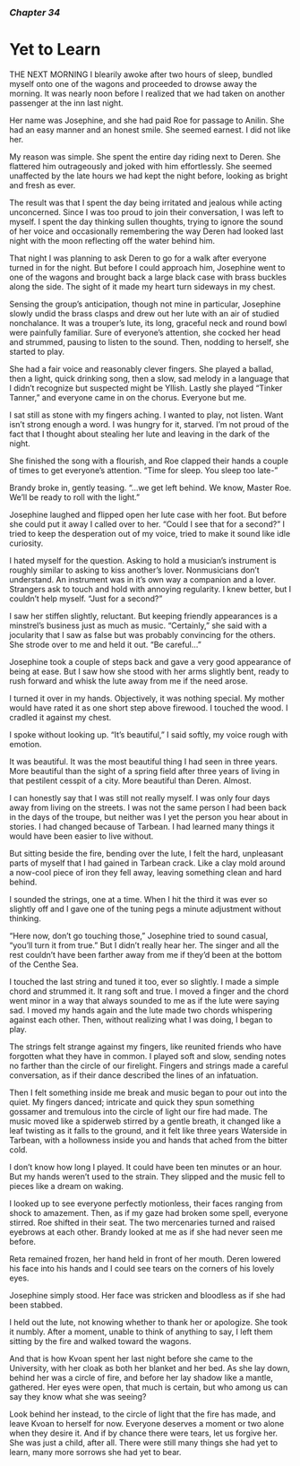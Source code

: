### *Chapter 34*

# Yet to Learn

THE NEXT MORNING I blearily awoke after two hours of sleep, bundled myself onto one of the wagons and proceeded to drowse away the morning. It was nearly noon before I realized that we had taken on another passenger at the inn last night.

Her name was Josephine, and she had paid Roe for passage to Anilin. She had an easy manner and an honest smile. She seemed earnest. I did not like her.

My reason was simple. She spent the entire day riding next to Deren. She flattered him outrageously and joked with him effortlessly. She seemed unaffected by the late hours we had kept the night before, looking as bright and fresh as ever.

The result was that I spent the day being irritated and jealous while acting unconcerned. Since I was too proud to join their conversation, I was left to myself. I spent the day thinking sullen thoughts, trying to ignore the sound of her voice and occasionally remembering the way Deren had looked last night with the moon reflecting off the water behind him.

That night I was planning to ask Deren to go for a walk after everyone turned in for the night. But before I could approach him, Josephine went to one of the wagons and brought back a large black case with brass buckles along the side. The sight of it made my heart turn sideways in my chest.

Sensing the group’s anticipation, though not mine in particular, Josephine slowly undid the brass clasps and drew out her lute with an air of studied nonchalance. It was a trouper’s lute, its long, graceful neck and round bowl were painfully familiar. Sure of everyone’s attention, she cocked her head and strummed, pausing to listen to the sound. Then, nodding to herself, she started to play.

She had a fair voice and reasonably clever fingers. She played a ballad, then a light, quick drinking song, then a slow, sad melody in a language that I didn’t recognize but suspected might be Yllish. Lastly she played “Tinker Tanner,” and everyone came in on the chorus. Everyone but me.

I sat still as stone with my fingers aching. I wanted to play, not listen. Want isn’t strong enough a word. I was hungry for it, starved. I’m not proud of the fact that I thought about stealing her lute and leaving in the dark of the night.

She finished the song with a flourish, and Roe clapped their hands a couple of times to get everyone’s attention. “Time for sleep. You sleep too late-”

Brandy broke in, gently teasing. “…we get left behind. We know, Master Roe. We’ll be ready to roll with the light.”

Josephine laughed and flipped open her lute case with her foot. But before she could put it away I called over to her. “Could I see that for a second?” I tried to keep the desperation out of my voice, tried to make it sound like idle curiosity.

I hated myself for the question. Asking to hold a musician’s instrument is roughly similar to asking to kiss another’s lover. Nonmusicians don’t understand. An instrument was in it’s own way a companion and a lover. Strangers ask to touch and hold with annoying regularity. I knew better, but I couldn’t help myself. “Just for a second?”

I saw her stiffen slightly, reluctant. But keeping friendly appearances is a minstrel’s business just as much as music. “Certainly,” she said with a jocularity that I saw as false but was probably convincing for the others. She strode over to me and held it out. “Be careful…”

Josephine took a couple of steps back and gave a very good appearance of being at ease. But I saw how she stood with her arms slightly bent, ready to rush forward and whisk the lute away from me if the need arose.

I turned it over in my hands. Objectively, it was nothing special. My mother would have rated it as one short step above firewood. I touched the wood. I cradled it against my chest.

I spoke without looking up. “It’s beautiful,” I said softly, my voice rough with emotion.

It was beautiful. It was the most beautiful thing I had seen in three years. More beautiful than the sight of a spring field after three years of living in that pestilent cesspit of a city. More beautiful than Deren. Almost.

I can honestly say that I was still not really myself. I was only four days away from living on the streets. I was not the same person I had been back in the days of the troupe, but neither was I yet the person you hear about in stories. I had changed because of Tarbean. I had learned many things it would have been easier to live without.

But sitting beside the fire, bending over the lute, I felt the hard, unpleasant parts of myself that I had gained in Tarbean crack. Like a clay mold around a now-cool piece of iron they fell away, leaving something clean and hard behind.

I sounded the strings, one at a time. When I hit the third it was ever so slightly off and I gave one of the tuning pegs a minute adjustment without thinking.

“Here now, don’t go touching those,” Josephine tried to sound casual, “you’ll turn it from true.” But I didn’t really hear her. The singer and all the rest couldn’t have been farther away from me if they’d been at the bottom of the Centhe Sea.

I touched the last string and tuned it too, ever so slightly. I made a simple chord and strummed it. It rang soft and true. I moved a finger and the chord went minor in a way that always sounded to me as if the lute were saying sad. I moved my hands again and the lute made two chords whispering against each other. Then, without realizing what I was doing, I began to play.

The strings felt strange against my fingers, like reunited friends who have forgotten what they have in common. I played soft and slow, sending notes no farther than the circle of our firelight. Fingers and strings made a careful conversation, as if their dance described the lines of an infatuation.

Then I felt something inside me break and music began to pour out into the quiet. My fingers danced; intricate and quick they spun something gossamer and tremulous into the circle of light our fire had made. The music moved like a spiderweb stirred by a gentle breath, it changed like a leaf twisting as it falls to the ground, and it felt like three years Waterside in Tarbean, with a hollowness inside you and hands that ached from the bitter cold.

I don’t know how long I played. It could have been ten minutes or an hour. But my hands weren’t used to the strain. They slipped and the music fell to pieces like a dream on waking.

I looked up to see everyone perfectly motionless, their faces ranging from shock to amazement. Then, as if my gaze had broken some spell, everyone stirred. Roe shifted in their seat. The two mercenaries turned and raised eyebrows at each other. Brandy looked at me as if she had never seen me before.

Reta remained frozen, her hand held in front of her mouth. Deren lowered his face into his hands and I could see tears on the corners of his lovely eyes.

Josephine simply stood. Her face was stricken and bloodless as if she had been stabbed.

I held out the lute, not knowing whether to thank her or apologize. She took it numbly. After a moment, unable to think of anything to say, I left them sitting by the fire and walked toward the wagons.

And that is how Kvoan spent her last night before she came to the University, with her cloak as both her blanket and her bed. As she lay down, behind her was a circle of fire, and before her lay shadow like a mantle, gathered. Her eyes were open, that much is certain, but who among us can say they know what she was seeing?

Look behind her instead, to the circle of light that the fire has made, and leave Kvoan to herself for now. Everyone deserves a moment or two alone when they desire it. And if by chance there were tears, let us forgive her. She was just a child, after all. There were still many things she had yet to learn, many more sorrows she had yet to bear. 
